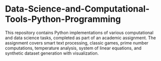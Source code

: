 # Data-Science-and-Computational-Tools-Python-Programming
This repository contains Python implementations of various computational and data science tasks, completed as part of an academic assignment. The assignment covers smart text processing, classic games, prime number computations, temperature analysis, system of linear equations, and synthetic dataset generation with visualization.
